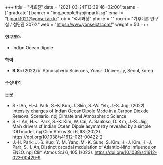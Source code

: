 ﻿+++
title = "박효진"
date = "2021-03-24T13:39:46+02:00"
teams = ["graduate"]
banner = "img/people/hyojinpark.jpg"
email = "hjpark1021@yonsei.ac.kr"
job = "석사과정"
phone = ""
room = "기후이론 연구실 / 첨단관 307호"
web = "https://www.yonseictl.com/"
weight = 50
+++

#### 연구분야
+ Indian Ocean Dipole

#### 학력
 + **B.Sc** (2022) in Atmospheric Sciences, Yonsei University, Seoul, Korea

#### 수상내역

#### 논문
+ S.-I An, H.-J. Park, S.-K. Kim, J. Shin, S.-W. Yeh, J.-S. Jug, (2022) Intensity changes of Indian Ocean Dipole Mode in a Carbon Dioxide Removal Scenario, npj Climate and Atmospheric Science
+ S.-I. An, H.-J. Park, S.-K. Kim, W. Cai, A. Santoso, D. Kim, J.-S. Jug, Main drivers of Indian Ocean Dipole asymmetry revealed by a simple IOD model, npj Clim Atmos Sci 6, 93 (2023). https://doi.org/10.1038/s41612-023-00422-2
+ J.-H. Park, J.-S. Kug, Y.-M. Yang, M.-K. Sung, S. Kim, H.-J. Kim, H.-J. Park, S.-I. An, Distinct decadal modulation of Atlantic-Niño influence on ENSO. npj Clim Atmos Sci 6, 105 (2023). https://doi.org/10.1038/s41612-023-00429-9
